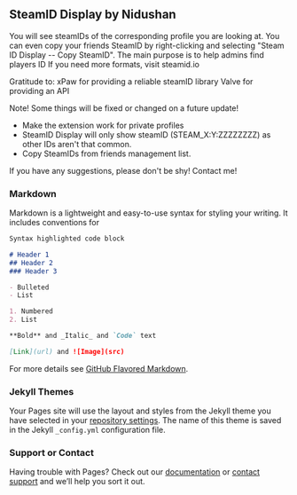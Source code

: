 ## SteamID Display by Nidushan

You will see steamIDs of the corresponding profile you are looking at.
You can even copy your friends SteamID by right-clicking and selecting "Steam ID Display -- Copy SteamID".
The main purpose is to help admins find players ID
If you need more formats, visit steamid.io

Gratitude to:
xPaw for providing a reliable steamID library
Valve for providing an API

Note! Some things will be fixed or changed on a future update!
- Make the extension work for private profiles
- SteamID Display will only show steamID (STEAM_X:Y:ZZZZZZZZ) as other IDs aren't that common.
- Copy SteamIDs from friends management list.

If you have any suggestions, please don't be shy! Contact me!

### Markdown

Markdown is a lightweight and easy-to-use syntax for styling your writing. It includes conventions for

```markdown
Syntax highlighted code block

# Header 1
## Header 2
### Header 3

- Bulleted
- List

1. Numbered
2. List

**Bold** and _Italic_ and `Code` text

[Link](url) and ![Image](src)
```

For more details see [GitHub Flavored Markdown](https://guides.github.com/features/mastering-markdown/).

### Jekyll Themes

Your Pages site will use the layout and styles from the Jekyll theme you have selected in your [repository settings](https://github.com/xNidushan/SteamID-Display/settings). The name of this theme is saved in the Jekyll `_config.yml` configuration file.

### Support or Contact

Having trouble with Pages? Check out our [documentation](https://help.github.com/categories/github-pages-basics/) or [contact support](https://github.com/contact) and we’ll help you sort it out.
